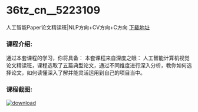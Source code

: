 # 36tz_cn__5223109
人工智能Paper论文精读班|NLP方向+CV方向+C方向
[下载地址](http://www.36tz.cn/article/5223109 "下载地址")
### 课程介绍:
通过本套课程的学习，你将具备：
本套课程来自深度之眼： 人工智能计算机视觉 论文精读班，课程选取了五篇典型论文，通过不同维度进行深入分析，教你如何选择论文，如何读懂深入了解并能灵活运用到自己的项目当中。

### 课程截图:
[![download](http://36tz.cn/muke_img/2022_03_2-10.png "下载地址")](http://www.36tz.cn "下载地址")
